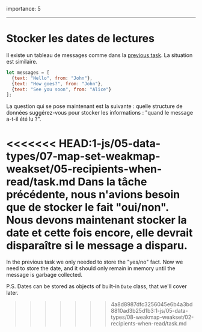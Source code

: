 importance: 5

---

# Stocker les dates de lectures

Il existe un tableau de messages comme dans la [previous task](info:task/recipients-read). La situation est similaire.

```js
let messages = [
  {text: "Hello", from: "John"},
  {text: "How goes?", from: "John"},
  {text: "See you soon", from: "Alice"}
];
```

La question qui se pose maintenant est la suivante : quelle structure de données suggérez-vous pour stocker les informations : "quand le message a-t-il été lu ?".

<<<<<<< HEAD:1-js/05-data-types/07-map-set-weakmap-weakset/05-recipients-when-read/task.md
Dans la tâche précédente, nous n'avions besoin que de stocker le fait "oui/non". Nous devons maintenant stocker la date et cette fois encore, elle devrait disparaître si le message a disparu.
=======
In the previous task we only needed to store the "yes/no" fact. Now we need to store the date, and it should only remain in memory until the message is garbage collected.

P.S. Dates can be stored as objects of built-in `Date` class, that we'll cover later.
>>>>>>> 4a8d8987dfc3256045e6b4a3bd8810ad3b25d1b3:1-js/05-data-types/08-weakmap-weakset/02-recipients-when-read/task.md
